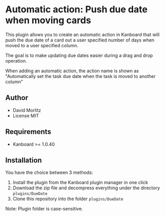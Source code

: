 Automatic action: Push due date when moving cards
=================================================

This plugin allows you to create an automatic action in Kanboard that will push the due date of a card
out a user specified number of days when moved to a user specified column.

The goal is to make updating due dates easier during a drag and drop operation.

When adding an automatic action, the action name is shown as
"Automatically set the task due date when the task is moved to another column"

Author
------

- David Morlitz
- License MIT

Requirements
------------

- Kanboard >= 1.0.40

Installation
------------

You have the choice between 3 methods:

1. Install the plugin from the Kanboard plugin manager in one click
2. Download the zip file and decompress everything under the directory `plugins/DueDate`
3. Clone this repository into the folder `plugins/DueDate`

Note: Plugin folder is case-sensitive.
